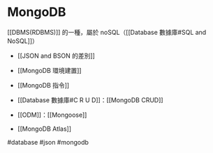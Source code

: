 # MongoDB
[[DBMS(RDBMS)]] 的一種，屬於 noSQL（[[Database 數據庫#SQL and NoSQL]]）

- [[JSON and BSON 的差別]]
- [[MongoDB 環境建置]]
- [[MongoDB 指令]]
- [[Database 數據庫#C R U D]]：[[MongoDB CRUD]]
- [[ODM]]：[[Mongoose]]

- [[MongoDB Atlas]]

#database #json #mongodb
